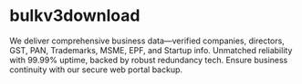 # bulkv3download
We deliver comprehensive business data—verified companies, directors, GST, PAN, Trademarks, MSME, EPF, and Startup info. Unmatched reliability with 99.99% uptime, backed by robust redundancy tech. Ensure business continuity with our secure web portal backup.
